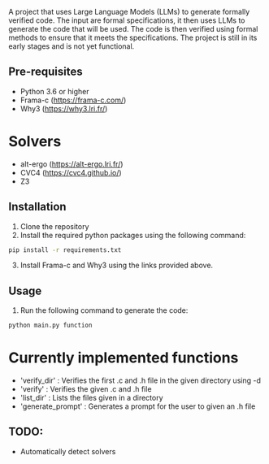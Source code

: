 A project that uses Large Language Models (LLMs) to generate formally verified code. The input are formal specifications, it then uses LLMs to generate the code that will be used. The code is then verified using formal methods to ensure that it meets the specifications. The project is still in its early stages and is not yet functional. 

## Pre-requisites
- Python 3.6 or higher
- Frama-c (https://frama-c.com/)
- Why3 (https://why3.lri.fr/)

# Solvers 
- alt-ergo (https://alt-ergo.lri.fr/)
- CVC4 (https://cvc4.github.io/)
- Z3  


## Installation
1. Clone the repository
2. Install the required python packages using the following command:
```bash
pip install -r requirements.txt
```
3. Install Frama-c and Why3 using the links provided above.

## Usage
1. Run the following command to generate the code:
```bash
python main.py function
```

# Currently implemented functions
- 'verify_dir'      : Verifies the first .c and .h file in the given directory using -d
- 'verify'          : Verifies the given .c and .h file 
- 'list_dir'        : Lists the files given in a directory
- 'generate_prompt' : Generates a prompt for the user to given an .h file

## TODO:
- Automatically detect solvers
